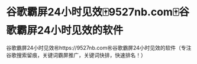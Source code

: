 # 谷歌霸屏24小时见效🀄️9527nb.com🀄️谷歌霸屏24小时见效的软件

谷歌霸屏24小时见效㊗️https://9527nb.com㊗️谷歌霸屏24小时见效的软件（专注谷歌搜索留痕，关键词霸屏推广，关键词快排，快速排名！）